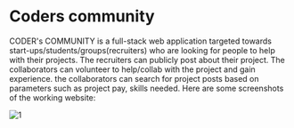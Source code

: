 # Coders community
 CODER's COMMUNITY is a full-stack web application targeted towards start-ups/students/groups(recruiters) who are looking for people to help with their projects. The recruiters can publicly post about their project. The collaborators can volunteer to help/collab with the project and gain experience. the collaborators can search for project posts based on parameters such as project pay, skills needed.
Here are some screenshots of the working website:

![1](https://github.com/user-attachments/assets/60872602-c2ac-429b-8364-2a1b6fbc718c)
